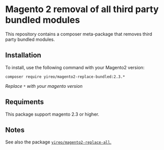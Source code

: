 # Magento 2 removal of all third party bundled modules

This repository contains a composer meta-package that removes third party bundled modules.

## Installation

To install, use the following command with your Magento2 version:

```
composer require yireo/magento2-replace-bundled:2.3.*
```

_Replace `*` with your magento version_

## Requiments

This package support magento 2.3 or higher.

## Notes

See also the package [`yireo/magento2-replace-all`.](https://github.com/yireo/magento2-replace-all)
